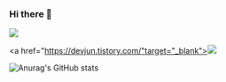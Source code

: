 ### Hi there 👋

<!--
**devjun63/devjun63** is a ✨ _special_ ✨ repository because its `README.md` (this file) appears on your GitHub profile.

Here are some ideas to get you started:

- 🔭 I’m currently working on ...
- 🌱 I’m currently learning ...
- 👯 I’m looking to collaborate on ...
- 🤔 I’m looking for help with ...
- 💬 Ask me about ...
- 📫 How to reach me: ...
- 😄 Pronouns: ...
- ⚡ Fun fact: ...
-->
<img src="https://img.shields.io/badge/Python-3776AB?style=for-the-badge&logo=Python&logoColor=white">

<a href="https://devjun.tistory.com/"target="_blank"><img src="https://img.shields.io/badge/tistory-orange?style=for-the-badge&logo=tistory&logoColor=white"></a>

![Anurag's GitHub stats](https://github-readme-stats.vercel.app/api?username=devjun63&show_icons=true&theme=radical)
